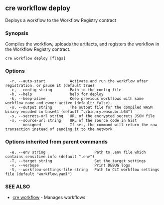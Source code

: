 ## cre workflow deploy

Deploys a workflow to the Workflow Registry contract

### Synopsis

Compiles the workflow, uploads the artifacts, and registers the workflow in the Workflow Registry contract.

```
cre workflow deploy [flags]
```

### Options

```
  -r, --auto-start           Activate and run the workflow after registration, or pause it (default true)
  -c, --config string        Path to the config file
  -h, --help                 help for deploy
  -k, --keep-alive           Keep previous workflows with same workflow name and owner active (default: false).
  -o, --output string        The output file for the compiled WASM binary encoded in base64 (default "./binary.wasm.br.b64")
  -s, --secrets-url string   URL of the encrypted secrets JSON file
  -x, --source-url string    URL of the source code in Gist
      --unsigned             If set, the command will return the raw transaction instead of sending it to the network
```

### Options inherited from parent commands

```
  -e, --env string                      Path to .env file which contains sensitive info (default ".env")
  -T, --target string                   Set the target settings
  -v, --verbose                         Print DEBUG logs
  -S, --workflow-settings-file string   Path to CLI workflow settings file (default "workflow.yaml")
```

### SEE ALSO

* [cre workflow](cre_workflow.md)	 - Manages workflows

